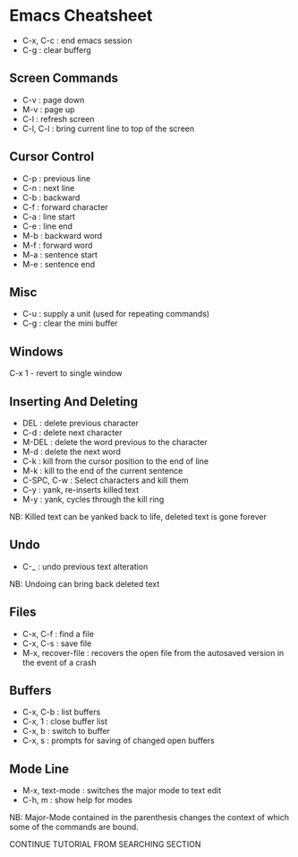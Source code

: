 Emacs Cheatsheet
================

* C-x, C-c : end emacs session
* C-g : clear bufferg

Screen Commands
---------------
* C-v : page down
* M-v : page up
* C-l : refresh screen
* C-l, C-l : bring current line to top of the screen

Cursor Control
-------------
* C-p : previous line
* C-n : next line
* C-b : backward
* C-f : forward character
* C-a : line start
* C-e : line end
* M-b : backward word
* M-f : forward word
* M-a : sentence start
* M-e : sentence end

Misc
----
* C-u : supply a unit (used for repeating commands)
* C-g : clear the mini buffer

Windows
-------
C-x 1 - revert to single window


Inserting And Deleting
----------------------

* DEL : delete previous character
* C-d : delete next character
* M-DEL : delete the word previous to the character
* M-d : delete the next word
* C-k : kill from the cursor position to the end of line
* M-k : kill to the end of the current sentence
* C-SPC, C-w : Select characters and kill them
* C-y : yank, re-inserts killed text
* M-y : yank, cycles through the kill ring

NB: Killed text can be yanked back to life, deleted text is gone forever


Undo
----
* C-_ : undo previous text alteration

NB: Undoing can bring back deleted text

Files
-----
* C-x, C-f : find a file
* C-x, C-s : save file
* M-x, recover-file : recovers the open file from the autosaved version in the event of a crash

Buffers
-------
* C-x, C-b : list buffers
* C-x, 1 : close buffer list
* C-x, b : switch to buffer
* C-x, s : prompts for saving of changed open buffers

 
Mode Line
---------
* M-x, text-mode : switches the major mode to text edit 
* C-h, m : show help for modes

NB: Major-Mode contained in the parenthesis changes the context of which some of the commands are bound.

CONTINUE TUTORIAL FROM SEARCHING SECTION
